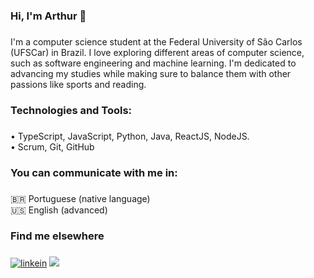 <h3 align="left">Hi, I'm Arthur 👋</h3>

###

<p align="left">I'm a computer science student at the Federal University of São Carlos (UFSCar) in Brazil. I love exploring different areas of computer science, such as software engineering and machine learning. I'm dedicated to advancing my studies while making sure to balance them with other passions like sports and reading.</p>

###

<h3 align="left">Technologies and Tools:</h3>

###

<p align="left">• TypeScript, JavaScript, Python, Java, ReactJS, NodeJS.<br>• Scrum, Git, GitHub</p>

###

<h3 align="left">You can communicate with me in:</h3>

###

<p align="left">🇧🇷 Portuguese (native language)<br>🇺🇸 English (advanced)</p>

###

<h3 align="left">Find me elsewhere</h3>

###

<div align="left">
<div>
  <a href="https://www.linkedin.com/in/arthurbfonseca/" target="_blank"><img src="https://img.shields.io/badge/LinkedIn-0A66C2.svg?style=for-the-badge&logo=LinkedIn&logoColor=white" alt="linkein"></a>
  <a href = "mailto:arthurbfonseca27@gmail.com"><img src="https://img.shields.io/badge/-Gmail-%23333?style=for-the-badge&logo=gmail&logoColor=white" target="_blank"></a>  
</div>
</div>

###
